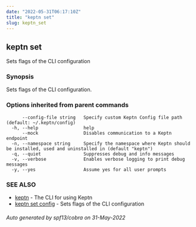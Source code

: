 ```yaml
---
date: "2022-05-31T06:17:10Z"
title: "keptn set"
slug: keptn_set
---
```

## keptn set

Sets flags of the CLI configuration

### Synopsis

Sets flags of the CLI configuration.

### Options inherited from parent commands

```
      --config-file string   Specify custom Keptn Config file path (default: ~/.keptn/config)
  -h, --help                 help
      --mock                 Disables communication to a Keptn endpoint
  -n, --namespace string     Specify the namespace where Keptn should be installed, used and uninstalled in (default "keptn")
  -q, --quiet                Suppresses debug and info messages
  -v, --verbose              Enables verbose logging to print debug messages
  -y, --yes                  Assume yes for all user prompts
```

### SEE ALSO

* [keptn](../keptn/)	 - The CLI for using Keptn
* [keptn set config](../keptn_set_config/)	 - Sets flags of the CLI configuration

###### Auto generated by spf13/cobra on 31-May-2022
